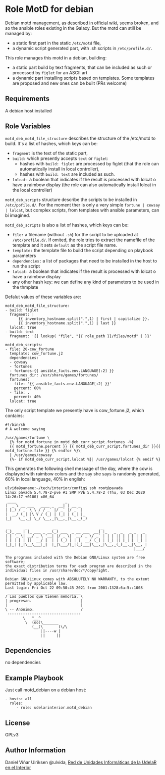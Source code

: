 Role MotD for debian
=========

Debian motd management, as [described in official wiki](https://wiki.debian.org/motd), seems broken, and so the ansible roles existing in the Galaxy. But the motd can still be managed by: 
* a static first part in the static `/etc/motd` file,
* a dynamic script generated part, with .sh scripts in `/etc/profile.d/`. 

This role manages this motd in a debian, building: 
* a static part build by text fragments, that can be included as such or processed by `figlet` for an ASCII art
* a dynamic part installing scripts based on templates. Some templates are proposed and new ones can be built (PRs welcome)

Requirements
------------

A debian host installed

Role Variables
--------------

`motd_deb_motd_file_structure` describes the structure of the /etc/motd to build. It's a list of hashes, which keys can be:
* `fragment` is the text of the static part,
* `build:` which presently accepts `text` or `figlet`:
  * hashes with `build: figlet` are processed by figlet (that the role can automatically install in local controller),
  * hashes with `build: text` are included as such.
* `lolcat:` a boolean that indicates if the result is processed with lolcat o have a raimbow display (the role can also automatically install lolcat in the local controller) 

`motd_deb_scripts` structure describe the scripts to be installed in `/etc/pofile.d/`. For the moment ther is only a very simple `fortune | cowsay | lolcat`, but complex scripts, from templates with ansible parameters, can bi imagined. 

`motd_deb_scripts` is also a list of hashes, which keys can be: 
* `file:` a filename (without `.sh`) for the script to be uploaded at `/etc/profile.d/`. If omited, the role tries to extract the namefile of the template and it sets `default` as the script file name. 
* `template:` the template file to build the script depending on playbook parameters
* `dependencies:` a list of packages that need to be installed in the host to run the script
* `lolcat:` a boolean that indicates if the result is processed with lolcat o have a raimbow display
* any other hash key: we can define any kind of parameters to be used in the thmplate 

Defalut values of these variables are: 

```
motd_deb_motd_file_structure:
- build: figlet
  fragment: |
      {{ inventory_hostname.split(".",1) | first | capitalize }}.
      {{ inventory_hostname.split(".",1) | last }}
  lolcat: true
- build: text
  fragment: '{{ lookup( "file", "{{ role_path }}/files/motd" ) }}'

motd_deb_scripts:
- file: 20-cow_fortune
  template: cow_fortune.j2 
  dependencies:
  - cowsay
  - fortunes
  - fortunes-{{ ansible_facts.env.LANGUAGE[:2] }}
  fortunes_dir: /usr/share/games/fortunes/
  fortunes:
  - file: '{{ ansible_facts.env.LANGUAGE[:2] }}'
    percent: 60%
  - file: .
    percent: 40%
  lolcat: true
```
The only script template we presently have is cow_fortune.j2, which contains: 
```
#!/bin/sh
# A welcome saying
 
/usr/games/fortune \
  {% for motd_fortune in motd_deb_curr_script.fortunes -%}
  {{ motd_fortune.percent }} {{ motd_deb_curr_script.fortunes_dir }}{{ motd_fortune.file }} {% endfor %}\
  | /usr/games/cowsay
  {%- if motd_deb_curr_script.lolcat %}| /usr/games/lolcat {% endif %}
```
This generates the following shell message of the day, where the cow is displayed with raimbow colors and the say she says is randomly generated, 60% in local language, 40% in english: 
```
ulvida@paname:~/tech/interior/config$ ssh root@pavada
Linux pavada 5.4.78-2-pve #1 SMP PVE 5.4.78-2 (Thu, 03 Dec 2020 14:26:17 +0100) x86_64
 ____                      _         
|  _ \ __ ___   ____ _  __| | __ _   
| |_) / _` \ \ / / _` |/ _` |/ _` |  
|  __/ (_| |\ V / (_| | (_| | (_| |_ 
|_|   \__,_| \_/ \__,_|\__,_|\__,_(_)
                                     
 _       _            _                    _                    
(_)_ __ | |_ ___ _ __(_) ___  _ __ ___  __| |_   _  _   _ _   _ 
| | '_ \| __/ _ \ '__| |/ _ \| '__/ _ \/ _` | | | || | | | | | |
| | | | | ||  __/ |  | | (_) | | |  __/ (_| | |_| || |_| | |_| |
|_|_| |_|\__\___|_|  |_|\___/|_|(_)___|\__,_|\__,_(_)__,_|\__, |
                                                          |___/ 

The programs included with the Debian GNU/Linux system are free software;
the exact distribution terms for each program are described in the
individual files in /usr/share/doc/*/copyright.

Debian GNU/Linux comes with ABSOLUTELY NO WARRANTY, to the extent
permitted by applicable law.
Last login: Fri Oct 22 09:50:45 2021 from 2001:1328:6a:5::1008
 _________________________________
/ Los pueblos que tienen memoria, \
| progresan.                      |
|                                 |
\ -- Anónimo.                     /
 ---------------------------------
        \   ^__^
         \  (oo)\_______
            (__)\       )\/\
                ||----w |
                ||     ||
```

Dependencies
------------

no dependencies

Example Playbook
----------------

Just call motd_debian on a debian host: 

    - hosts: all
      roles:
         - role: udelarinterior.motd_debian

License
-------

GPLv3

Author Information
------------------

Daniel Viñar Ulriksen @ulvida, [Red de Unidades Informáticas de la UdelaR en el Interior](https://github.com/udelarinterior)